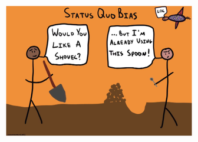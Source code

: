 <img src="/status-quo-bias-meme.png" class="object-scale-down mx-auto absolute inset-4 max-h-full max-w-full" />

<!--
С чём связанна эта инерция? 

Ответ - status quo bias.

предрасположенность людей: привычного > новые. 

Сделал 10 проектов на redux = 11 на redux

В современном же мире это может нам вредить.

Cереберянной пули нету. 

То, что работает для одного проекта и команды не факт, что будет работать для нас
-->
